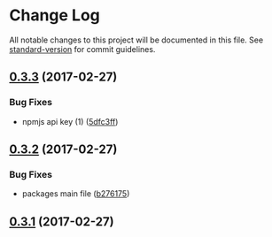 # Change Log

All notable changes to this project will be documented in this file. See [standard-version](https://github.com/conventional-changelog/standard-version) for commit guidelines.

<a name="0.3.3"></a>
## [0.3.3](https://github.com/tsv2013/algorithm/compare/v0.3.2...v0.3.3) (2017-02-27)


### Bug Fixes

* npmjs api key (1) ([5dfc3ff](https://github.com/tsv2013/algorithm/commit/5dfc3ff))



<a name="0.3.2"></a>
## [0.3.2](https://github.com/tsv2013/algorithm/compare/v0.3.1...v0.3.2) (2017-02-27)


### Bug Fixes

* packages main file ([b276175](https://github.com/tsv2013/algorithm/commit/b276175))



<a name="0.3.1"></a>
## [0.3.1](https://github.com/tsv2013/algorithm/compare/v0.2.9...v0.3.1) (2017-02-27)
